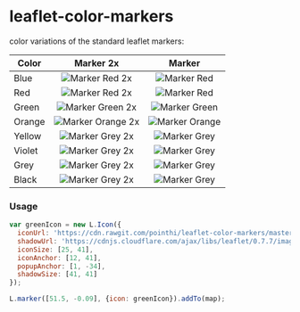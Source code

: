leaflet-color-markers
=====================

color variations of the standard leaflet markers:

| Color | Marker 2x  | Marker  |
| ------------- |:-------------:|:-----:|
| Blue | ![Marker Red 2x](https://raw.githubusercontent.com/pointhi/leaflet-color-markers/master/img/marker-icon-2x-blue.png) | ![Marker Red](https://raw.githubusercontent.com/pointhi/leaflet-color-markers/master/img/marker-icon-blue.png) |
| Red | ![Marker Red 2x](https://raw.githubusercontent.com/pointhi/leaflet-color-markers/master/img/marker-icon-2x-red.png) | ![Marker Red](https://raw.githubusercontent.com/pointhi/leaflet-color-markers/master/img/marker-icon-red.png) |
| Green | ![Marker Green 2x](https://raw.githubusercontent.com/pointhi/leaflet-color-markers/master/img/marker-icon-2x-green.png) | ![Marker Green](https://raw.githubusercontent.com/pointhi/leaflet-color-markers/master/img/marker-icon-green.png) |
| Orange | ![Marker Orange 2x](https://raw.githubusercontent.com/pointhi/leaflet-color-markers/master/img/marker-icon-2x-orange.png) | ![Marker Orange](https://raw.githubusercontent.com/pointhi/leaflet-color-markers/master/img/marker-icon-orange.png) |
| Yellow | ![Marker Grey 2x](https://raw.githubusercontent.com/pointhi/leaflet-color-markers/master/img/marker-icon-2x-yellow.png) | ![Marker Grey](https://raw.githubusercontent.com/pointhi/leaflet-color-markers/master/img/marker-icon-yellow.png) |
| Violet | ![Marker Grey 2x](https://raw.githubusercontent.com/pointhi/leaflet-color-markers/master/img/marker-icon-2x-violet.png) | ![Marker Grey](https://raw.githubusercontent.com/pointhi/leaflet-color-markers/master/img/marker-icon-violet.png) |
| Grey | ![Marker Grey 2x](https://raw.githubusercontent.com/pointhi/leaflet-color-markers/master/img/marker-icon-2x-grey.png) | ![Marker Grey](https://raw.githubusercontent.com/pointhi/leaflet-color-markers/master/img/marker-icon-grey.png) |
| Black | ![Marker Grey 2x](https://raw.githubusercontent.com/pointhi/leaflet-color-markers/master/img/marker-icon-2x-black.png) | ![Marker Grey](https://raw.githubusercontent.com/pointhi/leaflet-color-markers/master/img/marker-icon-black.png) |

### Usage
```javascript
var greenIcon = new L.Icon({
  iconUrl: 'https://cdn.rawgit.com/pointhi/leaflet-color-markers/master/img/marker-icon-2x-green.png',
  shadowUrl: 'https://cdnjs.cloudflare.com/ajax/libs/leaflet/0.7.7/images/marker-shadow.png',
  iconSize: [25, 41],
  iconAnchor: [12, 41],
  popupAnchor: [1, -34],
  shadowSize: [41, 41]
});

L.marker([51.5, -0.09], {icon: greenIcon}).addTo(map);
```
